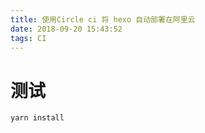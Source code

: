 ```yaml
---
title: 使用Circle ci 将 hexo 自动部署在阿里云
date: 2018-09-20 15:43:52
tags: CI
---
```


# 测试

```bash
yarn install
```
